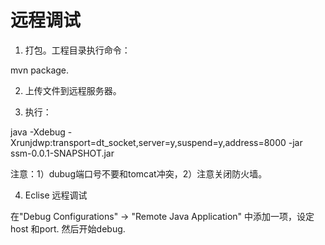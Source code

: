 # 远程调试

1.  打包。工程目录执行命令：

mvn package.

2. 上传文件到远程服务器。

3. 执行：

 java -Xdebug -Xrunjdwp:transport=dt_socket,server=y,suspend=y,address=8000 -jar ssm-0.0.1-SNAPSHOT.jar 
 
 
 注意：1）dubug端口号不要和tomcat冲突，2）注意关闭防火墙。
 
 4. Eclise 远程调试
 
 在"Debug Configurations" -> "Remote Java Application" 中添加一项，设定host 和port. 然后开始debug.
